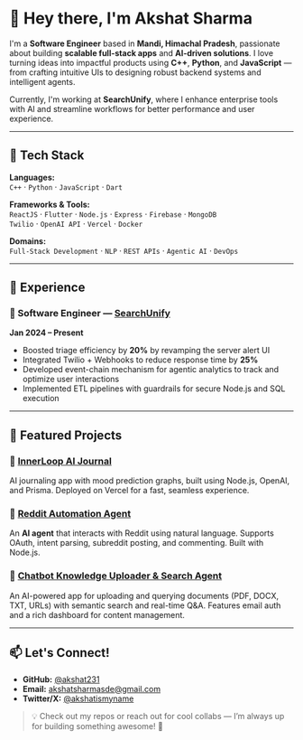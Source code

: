 # 👋 Hey there, I'm Akshat Sharma

I'm a **Software Engineer** based in **Mandi, Himachal Pradesh**, passionate about building **scalable full-stack apps** and **AI-driven solutions**. I love turning ideas into impactful products using **C++**, **Python**, and **JavaScript** — from crafting intuitive UIs to designing robust backend systems and intelligent agents.

Currently, I'm working at **SearchUnify**, where I enhance enterprise tools with AI and streamline workflows for better performance and user experience.

---

## 🔧 Tech Stack

**Languages:**  
`C++` · `Python` · `JavaScript` · `Dart`

**Frameworks & Tools:**  
`ReactJS` · `Flutter` · `Node.js` · `Express` · `Firebase` · `MongoDB`  
`Twilio` · `OpenAI API` · `Vercel` · `Docker`

**Domains:**  
`Full-Stack Development` · `NLP` · `REST APIs` · `Agentic AI` · `DevOps`

---

## 💼 Experience

### 🏢 Software Engineer — [SearchUnify](https://www.searchunify.com)  
**Jan 2024 – Present**  
- Boosted triage efficiency by **20%** by revamping the server alert UI  
- Integrated Twilio + Webhooks to reduce response time by **25%**
- Developed event-chain mechanism for agentic analytics to track and optimize user interactions 
- Implemented ETL pipelines with guardrails for secure Node.js and SQL execution 

---

## 🚀 Featured Projects

### 🧠 [InnerLoop AI Journal](https://innerloop-ai-web-frontend.vercel.app/)  
AI journaling app with mood prediction graphs, built using Node.js, OpenAI, and Prisma. Deployed on Vercel for a fast, seamless experience.

### 🤖 [Reddit Automation Agent](https://agentic-ai-frontend-opal.vercel.app/)
An **AI agent** that interacts with Reddit using natural language. Supports OAuth, intent parsing, subreddit posting, and commenting. Built with Node.js.

### 🤖 [Chatbot Knowledge Uploader & Search Agent](https://chatbot-frontend-three-gray.vercel.app/)  
An AI-powered app for uploading and querying documents (PDF, DOCX, TXT, URLs) with semantic search and real-time Q&A. Features email auth and a rich dashboard for content management.

---

## 📫 Let's Connect!

- **GitHub:** [@akshat231](https://github.com/akshat231)  
- **Email:** [akshatsharmasde@gmail.com](mailto:akshatsharmasde@gmail.com)  
- **Twitter/X:** [@akshatismyname](https://twitter.com/akshatismyname)

> 💡 Check out my repos or reach out for cool collabs — I’m always up for building something awesome! 🚀
